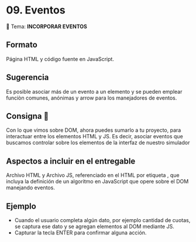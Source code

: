 # 09. Eventos

📌 Tema: **INCORPORAR EVENTOS**

## Formato
Página HTML y  código fuente en JavaScript. 

## Sugerencia
Es posible asociar más de un evento a un elemento y se pueden emplear funciòn comunes, anónimas y arrow para los manejadores de eventos.
 
## Consigna 📝
Con lo que vimos sobre DOM, ahora puedes sumarlo a tu proyecto, para interactuar entre los elementos HTML y JS. Es decir, asociar eventos que buscamos controlar sobre los elementos  de la interfaz de nuestro simulador

## Aspectos a incluir en el entregable
Archivo HTML y Archivo JS, referenciado en el HTML por etiqueta <script src="js/miarchivo.js"></script>, que incluya la definición de un algoritmo en JavaScript que opere sobre el DOM manejando eventos.

## Ejemplo
- Cuando el usuario completa algún dato, por ejemplo cantidad de cuotas, se captura ese dato y se agregan elementos al DOM mediante JS.
- Capturar la tecla ENTER para confirmar alguna acción.
